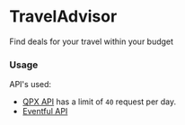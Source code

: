 # TravelAdvisor

Find deals for your travel within your budget

### Usage

API's used:
* [QPX API](https://developers.google.com/qpx-express/) has a limit of `40` request per day.
* [Eventful API](http://api.eventful.com/)
